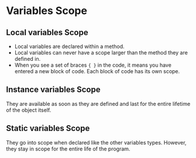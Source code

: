 # Variables Scope

## Local variables Scope

* Local variables are declared within a method.
* Local variables can never have a scope larger than the method they are defined in.
* When you see a set of braces `{ }` in the code, it means you have entered a new block of code. Each block of code has its own scope.

## Instance variables Scope

They are available as soon as they are defined and last for the entire lifetime of the object itself.

## Static variables Scope

They go into scope when declared like the other variables types. However, they stay in scope for the entire life of the program.

